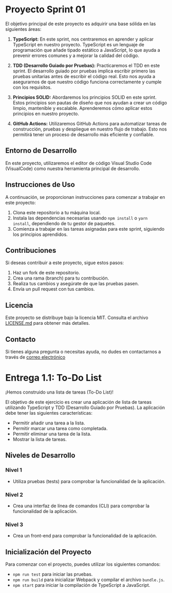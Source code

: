 # Proyecto Sprint 01

El objetivo principal de este proyecto es adquirir una base sólida en las siguientes áreas:

1. **TypeScript:** En este sprint, nos centraremos en aprender y aplicar TypeScript en nuestro proyecto. TypeScript es un lenguaje de programación que añade tipado estático a JavaScript, lo que ayuda a prevenir errores comunes y a mejorar la calidad del código.

2. **TDD (Desarrollo Guiado por Pruebas):** Practicaremos el TDD en este sprint. El desarrollo guiado por pruebas implica escribir primero las pruebas unitarias antes de escribir el código real. Esto nos ayuda a asegurarnos de que nuestro código funciona correctamente y cumple con los requisitos.

3. **Principios SOLID:** Abordaremos los principios SOLID en este sprint. Estos principios son pautas de diseño que nos ayudan a crear un código limpio, mantenible y escalable. Aprenderemos cómo aplicar estos principios en nuestro proyecto.

4. **GitHub Actions:** Utilizaremos GitHub Actions para automatizar tareas de construcción, pruebas y despliegue en nuestro flujo de trabajo. Esto nos permitirá tener un proceso de desarrollo más eficiente y confiable.

## Entorno de Desarrollo

En este proyecto, utilizaremos el editor de código Visual Studio Code (VisualCode) como nuestra herramienta principal de desarrollo.

## Instrucciones de Uso

A continuación, se proporcionan instrucciones para comenzar a trabajar en este proyecto:

1. Clona este repositorio a tu máquina local.
2. Instala las dependencias necesarias usando `npm install` o `yarn install`, dependiendo de tu gestor de paquetes.
3. Comienza a trabajar en las tareas asignadas para este sprint, siguiendo los principios aprendidos.

## Contribuciones

Si deseas contribuir a este proyecto, sigue estos pasos:

1. Haz un fork de este repositorio.
2. Crea una rama (branch) para tu contribución.
3. Realiza tus cambios y asegúrate de que las pruebas pasen.
4. Envía un pull request con tus cambios.

## Licencia

Este proyecto se distribuye bajo la licencia MIT. Consulta el archivo [LICENSE.md](LICENSE.md) para obtener más detalles.

## Contacto

Si tienes alguna pregunta o necesitas ayuda, no dudes en contactarnos a través de [correo electrónico](correo@example.com) 

# Entrega 1.1: To-Do List

¡Hemos construido una lista de tareas (To-Do List)!

El objetivo de este ejercicio es crear una aplicación de lista de tareas utilizando TypeScript y TDD (Desarrollo Guiado por Pruebas). La aplicación debe tener las siguientes características:

- Permitir añadir una tarea a la lista.
- Permitir marcar una tarea como completada.
- Permitir eliminar una tarea de la lista.
- Mostrar la lista de tareas.

## Niveles de Desarrollo

### Nivel 1
- Utiliza pruebas (tests) para comprobar la funcionalidad de la aplicación.

### Nivel 2
- Crea una interfaz de línea de comandos (CLI) para comprobar la funcionalidad de la aplicación.

### Nivel 3
- Crea un front-end para comprobar la funcionalidad de la aplicación.

## Inicialización del Proyecto

Para comenzar con el proyecto, puedes utilizar los siguientes comandos:

- `npm run test` para iniciar las pruebas.
- `npm run build` para inicializar Webpack y compilar el archivo `bundle.js`.
- `npm start` para iniciar la compilación de TypeScript a JavaScript.




